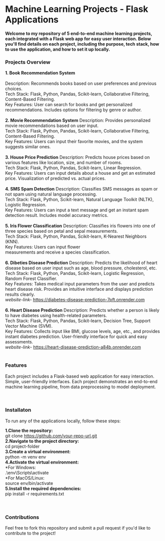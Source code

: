 # Machine Learning Projects - Flask Applications
**Welcome to my repository of 5 end-to-end machine learning projects, each integrated with a Flask web app for easy user interaction. Below you'll find details on each project, including the purpose, tech stack, how to use the application, and how to set it up locally.**

### Projects Overview
**1. Book Recommendation System** <br> <br>
Description: Recommends books based on user preferences and previous choices.<br>
Tech Stack: Flask, Python, Pandas, Scikit-learn, Collaborative Filtering, Content-Based Filtering.<br>
Key Features: User can search for books and get personalized recommendations. Includes options for filtering by genre or author.
<br><br>
**2. Movie Recommendation System**
Description: Provides personalized movie recommendations based on user input.<br>
Tech Stack: Flask, Python, Pandas, Scikit-learn, Collaborative Filtering, Content-Based Filtering.<br>
Key Features: Users can input their favorite movies, and the system suggests similar ones.
<br><br>
**3. House Price Prediction**
Description: Predicts house prices based on various features like location, size, and number of rooms.<br>
Tech Stack: Flask, Python, Pandas, Scikit-learn, Linear Regression.<br>
Key Features: Users can input details about a house and get an estimated price. Visualization of predicted vs. actual prices.
<br><br>
**4. SMS Spam Detection**
Description: Classifies SMS messages as spam or not spam using natural language processing.<br>
Tech Stack: Flask, Python, Scikit-learn, Natural Language Toolkit (NLTK), Logistic Regression.<br>
Key Features: Users can input a text message and get an instant spam detection result. Includes model accuracy metrics.
<br><br>
**5. Iris Flower Classification**
Description: Classifies iris flowers into one of three species based on petal and sepal measurements.<br>
Tech Stack: Flask, Python, Pandas, Scikit-learn, K-Nearest Neighbors (KNN).<br>
Key Features: Users can input flower <br>measurements and receive a species classification.
<br><br>
**6. Dibeties Disease Prediction**
Description: Predicts the likelihood of heart disease based on user input such as age, blood pressure, cholesterol, etc.<br>
Tech Stack: Flask, Python, Pandas, Scikit-learn, Logistic Regression, Random Forest Classifier.<br>
Key Features: Takes medical input parameters from the user and predicts heart disease risk. Provides an intuitive interface and displays prediction results clearly. <br>
_website-link-_ https://diabetes-disease-prediction-7pft.onrender.com 
<br><br>
**6. Heart Disease Prediction**
Description: Predicts whether a person is likely to have diabetes using health-related parameters.<br>
Tech Stack: Flask, Python, Pandas, Scikit-learn, Decision Tree, Support Vector Machine (SVM).<br>
Key Features: Collects input like BMI, glucose levels, age, etc., and provides instant diabetes prediction. User-friendly interface for quick and easy assessments.<br>
_website-link_- https://heart-disease-prediction-a84b.onrender.com 
<br><br>

### Features
Each project includes a Flask-based web application for easy interaction.
Simple, user-friendly interfaces.
Each project demonstrates an end-to-end machine learning pipeline, from data preprocessing to model deployment.<br><br><br>
### Installaton
To run any of the applications locally, follow these steps:<br>

**1.Clone the repository:** <br>
      <t><t><t> git clone https://github.com/your-repo-url.git <br>
**2.Navigate to the project directory:** <br>
     <t><t><t> cd project-folder <br>
**3.Create a virtual environment:** <br>
<t><t><t> python -m venv env <br>
**4.Activate the virtual environment:** <br>
*For Windows:<br>
 <t> .\env\Scripts\activate <br>
*For MacOS/Linux:<br>
 <t> source env/bin/activate <br>
**5.Install the required dependencies:** <br>
     <t><t><t> pip install -r requirements.txt <br><br><br>
### Contributions
Feel free to fork this repository and submit a pull request if you'd like to contribute to the project!
      
